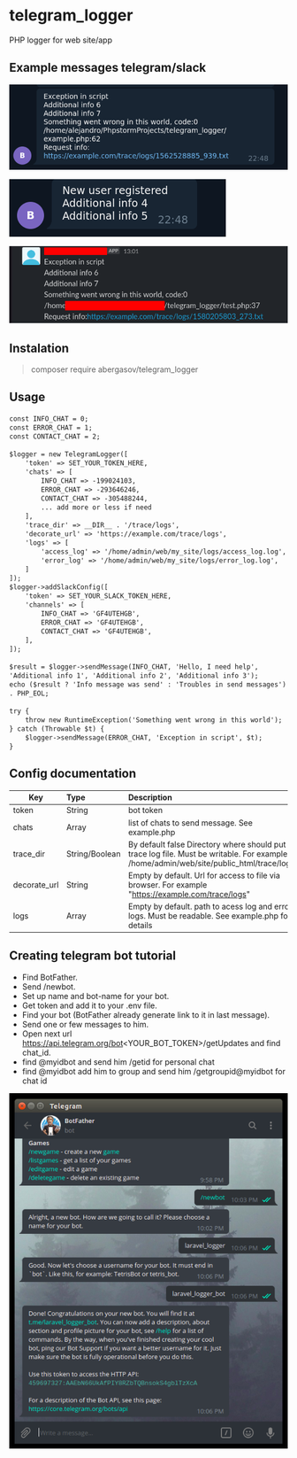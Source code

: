 # telegram_logger
PHP logger for web site/app

## Example messages telegram/slack
![Repo_List](images/img_1.png?raw=true)

![Repo_List](images/img_2.png?raw=true)

![Repo_List](images/slack_example.png)

## Instalation
> composer require abergasov/telegram_logger

## Usage
```
const INFO_CHAT = 0;
const ERROR_CHAT = 1;
const CONTACT_CHAT = 2;

$logger = new TelegramLogger([
    'token' => SET_YOUR_TOKEN_HERE,
    'chats' => [
        INFO_CHAT => -199024103,
        ERROR_CHAT => -293646246,
        CONTACT_CHAT => -305488244,
        ... add more or less if need
    ],
    'trace_dir' => __DIR__ . '/trace/logs',
    'decorate_url' => 'https://example.com/trace/logs',
    'logs' => [
        'access_log' => '/home/admin/web/my_site/logs/access_log.log',
        'error_log' => '/home/admin/web/my_site/logs/error_log.log',
    ]
]);
$logger->addSlackConfig([
    'token' => SET_YOUR_SLACK_TOKEN_HERE,
    'channels' => [
        INFO_CHAT => 'GF4UTEHGB',
        ERROR_CHAT => 'GF4UTEHGB',
        CONTACT_CHAT => 'GF4UTEHGB',
    ],
]);

$result = $logger->sendMessage(INFO_CHAT, 'Hello, I need help', 'Additional info 1', 'Additional info 2', 'Additional info 3');
echo ($result ? 'Info message was send' : 'Troubles in send messages') . PHP_EOL;

try {
    throw new RuntimeException('Something went wrong in this world');
} catch (Throwable $t) {
    $logger->sendMessage(ERROR_CHAT, 'Exception in script', $t);
}
```

## Config documentation
| Key          | Type      | Description |
| ------------ |:----------| :-----------|
| token        | String    | bot token   |
| chats        | Array     | list of chats to send message. See example.php |
| trace_dir    | String/Boolean    | By default false Directory where should put trace log file. Must be writable. For example /home/admin/web/site/public_html/trace/logs |
| decorate_url | String    | Empty by default. Url for access to file via browser. For example "https://example.com/trace/logs" |
| logs         | Array     | Empty by default. path to acess log and error logs. Must be readable. See example.php for details |

## Creating telegram bot tutorial
- Find BotFather.
- Send /newbot.
- Set up name and bot-name for your bot.
- Get token and add it to your .env file.
- Find your bot (BotFather already generate link to it in last message).
- Send one or few messages to him.
- Open next url https://api.telegram.org/bot<YOUR_BOT_TOKEN>/getUpdates and find chat_id.
- find @myidbot and send him /getid for personal chat
- find @myidbot add him to group and send him /getgroupid@myidbot for chat id

![telegram_logger](https://github.com/abergasov/telegram_logger/blob/master/images/img_3.png?raw=true)